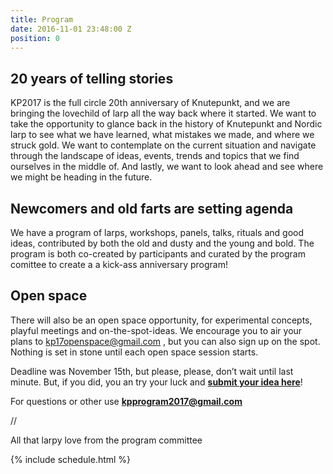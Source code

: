```yaml
---
title: Program
date: 2016-11-01 23:48:00 Z
position: 0
---
```


## 20 years of telling stories

KP2017 is the full circle 20th anniversary of Knutepunkt, and we are bringing the lovechild of larp all the way back where it started. We want to take the opportunity to glance back in the history of  Knutepunkt and Nordic larp to see what we have learned, what mistakes we made, and where we struck gold. We want to contemplate on the current situation and navigate through the landscape of ideas, events, trends and topics that we find ourselves in the middle of. And lastly, we want to look ahead and see where we might be heading in the future.

## Newcomers and old farts are setting agenda

We have a program of larps, workshops, panels, talks, rituals and good ideas, contributed by both the old and dusty and the young and bold. The program is both co-created by participants and curated by the program comittee to create a  a kick-ass anniversary program!

## Open space

There will also be an open space opportunity, for experimental concepts, playful meetings and on-the-spot-ideas. We encourage you to air your plans to [kp17openspace@gmail.com](mailto:kp17openspace@gmail.com) , but you can also sign up on the spot. Nothing is set in stone until each open space session starts.

Deadline was November 15th, but please, please, don’t wait until last minute. But, if you did, you an try your luck and **[submit your idea here](https://docs.google.com/forms/d/1ueqp3kgtp8Gx7Xp_kDxIcLCDKFBHeasU7cTW581iQJ4/viewform)**!  

For questions or other use **[kpprogram2017@gmail.com](mailto:kpprogram2017@gmail.com)**

//

All that larpy love from the program committee

{% include schedule.html %}
